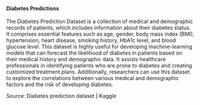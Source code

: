 #### Diabetes Predictions
The Diabetes Prediction Dataset is a collection of medical and demographic records of patients, which includes information about their diabetes status. It comprises essential features such as age, gender, body mass index (BMI), hypertension, heart disease, smoking history, HbA1c level, and blood glucose level. This dataset is highly useful for developing machine-learning models that can forecast the likelihood of diabetes in patients based on their medical history and demographic data. It assists healthcare professionals in identifying patients who are prone to diabetes and creating customized treatment plans. Additionally, researchers can use this dataset to explore the correlations between various medical and demographic factors and the risk of developing diabetes.



Source: Diabetes prediction dataset | Kaggle

